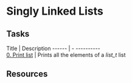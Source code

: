 # Singly Linked Lists

## Tasks
Title  | Description 
------ | - ----------  
[0. Print list](./0-print_list.c) | Prints all the elements of a *list_t* list

## Resources
